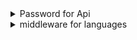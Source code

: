 <details>
<summary>Password for Api</summary>
    <ul>we will make a new middleware :
        <li>php artisan make:middleware CheckPassword</li>
    </ul>
    - we will call it in api route, and then register it in the http/kernel 
        - Route::group(['middleware' => ['api', 'checkpassword'], 'namespace' => 'Api'], function(){
            all routes/api here must be api authenticated
        })
        - register the path of the middleware in the kernel
    - in the handle fun inside the middleware, u write he logic :
        if( $request->api_password != env('API_PASSWROD')){
            return response()->json(['message'=>'unauthenticated.']);
        }
        return $next($request);
    - we declare the API_PASSWORD in the env.
        - API_PASSWORD : here u write ur password
        - php artisan config:cache
</details>
<details>
<summary>middleware for languages</summary>
    - we will make a new middleware :
        - php artisan make:middleware CheckPassword
    - we will call it in api route, and then register it in the http/kernel 
        - Route::group(['middleware' => ['api', 'checkpassword'], 'namespace' => 'Api'], function(){
            all routes/api here must be api authenticated
        })
        - register the path of the middleware in the kernel
    - in the handle fun inside the middleware, u write he logic :
        if( $request->api_password != env('API_PASSWROD')){
            return response()->json(['message'=>'unauthenticated.']);
        }
        return $next($request);
    - we declare the API_PASSWORD in the env.
        - API_PASSWORD : here u write ur password
        - php artisan config:cache
</details>